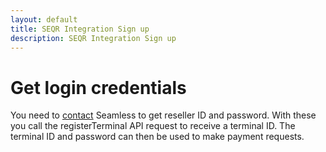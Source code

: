 ```yaml
---
layout: default
title: SEQR Integration Sign up
description: SEQR Integration Sign up
---
```


# Get login credentials

You need to [contact](/contact) Seamless to get reseller ID and password. With these you call the registerTerminal API request to receive a terminal ID. The terminal ID and password can then be used to make payment requests.









